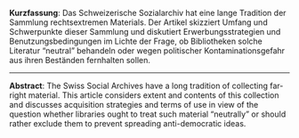 **Kurzfassung**: Das Schweizerische Sozialarchiv hat eine lange Tradition der Sammlung rechtsextremen Materials. Der Artikel skizziert Umfang und Schwerpunkte dieser Sammlung und diskutiert Erwerbungsstrategien und Benutzungsbedingungen im Lichte der Frage, ob Bibliotheken solche Literatur <q>neutral</q> behandeln oder wegen politischer Kontaminationsgefahr aus ihren Beständen fernhalten sollen.

---

**Abstract**: The Swiss Social Archives have a long tradition of collecting far-right material. This article considers extent and contents of this collection and discusses acquisition strategies and terms of use in view of the question whether libraries ought to treat such material <q>neutrally</q> or should rather exclude them to prevent spreading anti-democratic ideas.